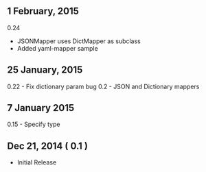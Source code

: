 1 February, 2015
---
0.24 
- JSONMapper uses DictMapper as subclass 
- Added yaml-mapper sample

25 January, 2015
---
0.22 - Fix dictionary param bug
0.2  - JSON and Dictionary mappers

7 January 2015
---
0.15 - Specify type

Dec 21, 2014 ( 0.1 )
---
- Initial Release